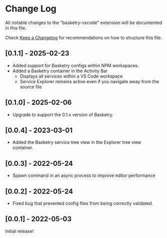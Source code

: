 # Change Log

All notable changes to the "basketry-vscode" extension will be documented in this file.

Check [Keep a Changelog](http://keepachangelog.com/) for recommendations on how to structure this file.

## [0.1.1] - 2025-02-23

- Added support for Basketry configs within NPM workspaces.
- Added a Basketry container in the Activity Bar
  - Displays all services within a VS Code workspace
  - Service Explorer remains active even if you navigate away from the source file

## [0.1.0] - 2025-02-06

- Upgrade to support the 0.1.x version of Basketry.

## [0.0.4] - 2023-03-01

- Added the Basketry service tree view in the Explorer tree view container.

## [0.0.3] - 2022-05-24

- Spawn command in an async process to improve editor performance

## [0.0.2] - 2022-05-24

- Fixed bug that prevented config files from being correctly validated.

## [0.0.1] - 2022-05-03

Initial release!
